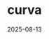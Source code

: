 ---
title: "curva"
status: live
topic: "circular-design"
number: 2
audio: "https://nonlinear.nyc/audio/008.mp3"
audioLength: 2845671
date: 2025-08-13
---